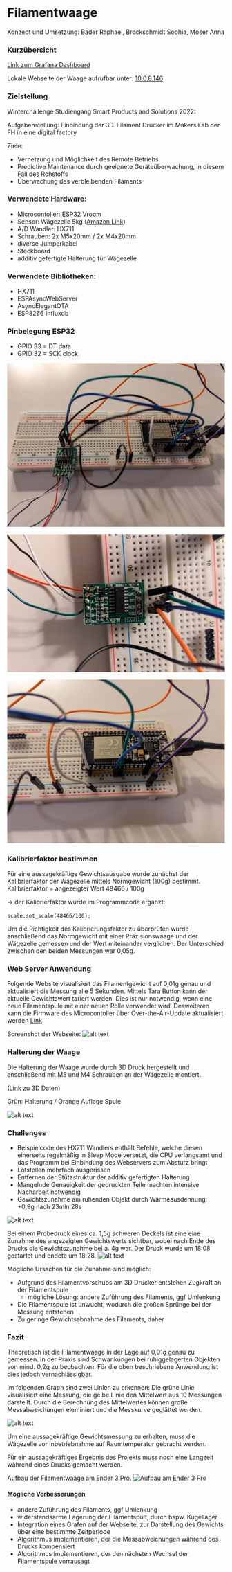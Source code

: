 # Filamentwaage

Konzept und Umsetzung: Bader Raphael, Brockschmidt Sophia, Moser Anna

### Kurzübersicht

[Link zum Grafana Dashboard](http://217.160.37.170:3000/d/aa0QPgJ4z/wagezelle-ender-3-pro?from=1676030184659&to=1676051784659&viewPanel=2&orgId=1&theme=dark)

Lokale Webseite der Waage aufrufbar unter: [10.0.8.146](10.0.8.146)

### Zielstellung

Winterchallenge Studiengang Smart Products and Solutions 2022:

Aufgabenstellung: Einbindung der 3D-Filament Drucker im Makers Lab der FH in eine digital factory

Ziele: 
- Vernetzung und Möglichkeit des Remote Betriebs
- Predictive Maintenance durch geeignete Geräteüberwachung, in diesem Fall des Rohstoffs
- Überwachung des verbleibenden Filaments

### Verwendete Hardware: 

- Microcontoller: ESP32 Vroom
- Sensor: Wägezelle 5kg ([Amazon Link](https://www.amazon.de/dp/B073GWX6J4?ref=ppx_yo2ov_dt_b_product_details&th=1))
- A/D Wandler: HX711
- Schrauben: 2x M5x20mm / 2x M4x20mm
- diverse Jumperkabel
- Steckboard
- additiv gefertigte Halterung für Wägezelle

### Verwendete Bibliotheken:
- HX711  
- ESPAsyncWebServer 
- AsyncElegantOTA
- ESP8266 Influxdb

### Pinbelegung ESP32

- GPIO 33 = DT data 
- GPIO 32 = SCK clock

![alt text](https://github.com/raphi2/Filamentwaage/blob/master/Fotos/Steckbrett_1.jpg?raw=true)

![alt text](https://github.com/raphi2/Filamentwaage/blob/master/Fotos/HX711.jpg?raw=true)

![alt text](https://github.com/raphi2/Filamentwaage/blob/master/Fotos/ESP32.jpg?raw=true)

### Kalibrierfaktor bestimmen
Für eine aussagekräftige Gewichtsausgabe wurde zunächst der Kalibrierfaktor der Wägezelle mittels Normgewicht (100g) bestimmt. 
Kalibrierfaktor = angezeigter Wert 48466 / 100g 

-> der Kalibrierfaktor wurde im Programmcode ergänzt:

```scale.set_scale(48466/100);```

Um die Richtigkeit des Kalibrierungsfaktor zu überprüfen wurde anschließend das Normgewicht mit einer Präzisionswaage und der Wägezelle gemessen und der Wert miteinander verglichen. Der Unterschied zwischen den beiden Messungen war 0,05g.

### Web Server Anwendung

Folgende Website visualisiert das Filamentgewicht auf 0,01g genau und aktualisiert die Messung alle 5 Sekunden. 
Mittels Tara Button kann der aktuelle Gewichtswert tariert werden. Dies ist nur notwendig, wenn eine neue Filamentspule mit einer neuen Rolle verwendet wird. 
Desweiteren kann die Firmware des Microcontoller über Over-the-Air-Update aktualisiert werden [Link](10.0.8.146/update)

Screenshot der Webseite:
![alt text](https://github.com/raphi2/Filamentwaage/blob/master/Fotos/Website.JPG?raw=true)

### Halterung der Waage

Die Halterung der Waage wurde durch 3D Druck hergestellt und anschließend mit M5 und M4 Schrauben an der Wägezelle montiert.

([Link zu 3D Daten](3D))

Grün: Halterung / Orange Auflage Spule

![alt text](https://github.com/raphi2/Filamentwaage/blob/master/Fotos/3D_Konzept.jpg?raw=true)

### Challenges

- Beispielcode des HX711 Wandlers enthält Befehle, welche diesen einerseits regelmäßig in Sleep Mode versetzt, die CPU verlangsamt und das Programm bei Einbindung des Webservers zum Absturz bringt
- Lötstellen mehrfach ausgerissen
- Entfernen der Stützstruktur der additiv gefertigten Halterung
- Mangelnde Genauigkeit der gedruckten Teile machten intensive Nacharbeit notwendig
- Gewichtszunahme am ruhenden Objekt durch Wärmeausdehnung: +0,9g nach 23min 28s

![alt text](https://github.com/raphi2/Filamentwaage/blob/master/Fotos/Gewichtszunahme_neu.JPG?raw=true)

Bei einem Probedruck eines ca. 1,5g schweren Deckels ist eine eine Zunahme des angezeigten Gewichtswerts sichtbar, wobei nach Ende des Drucks die Gewichtszunahme bei a. 4g war. Der Druck wurde um 18:08 gestartet und endete um 18:28.
![alt text](https://github.com/raphi2/Filamentwaage/blob/master/Fotos/Druckversuch.JPG?raw=true)

Mögliche Ursachen für die Zunahme sind möglich:
- Aufgrund des Filamentvorschubs am 3D Drucker entstehen Zugkraft an der Filamentspule 
  - mögliche Lösung: andere Zuführung des Filaments, ggf Umlenkung
- Die Filamentspule ist unwucht, wodurch die großen Sprünge bei der Messung entstehen
- Zu geringe Gewichtsabnahme des Filaments, daher 

### Fazit

Theoretisch ist die Filamentwaage in der Lage auf 0,01g genau zu gemessen. In der Praxis sind Schwankungen bei ruhiggelagerten Objekten von mind. 0,2g zu beobachten. Für die oben beschriebene Anwendung ist dies jedoch vernachlässigbar.

Im folgenden Graph sind zwei Linien zu erkennen: 
Die grüne Linie visualisiert eine Messung, die gelbe Linie den Mittelwert aus 10 Messungen darstellt. Durch die Berechnung des Mittelwertes können große Messabweichungen eleminiert und die Messkurve geglättet werden.

![alt text](https://github.com/raphi2/Filamentwaage/blob/master/Fotos/Mittelwert_neu.JPG?raw=true)

Um eine aussagekräftige Gewichtsmessung zu erhalten, muss die Wägezelle vor Inbetriebnahme auf Raumtemperatur gebracht werden. 

Für ein aussagekräftiges Ergebnis des Projekts muss noch eine Langzeit während eines Drucks gemacht werden.

Aufbau der Filamentwaage am Ender 3 Pro.
![Aufbau am Ender 3 Pro](https://github.com/raphi2/Filamentwaage/blob/master/Fotos/Foto_1.jpg?raw=true)

#### Mögliche Verbesserungen

- andere Zuführung des Filaments, ggf Umlenkung
- widerstandsarme Lagerung der Filamentspult, durch bspw. Kugellager
- Integration eines Grafen auf der Webseite, zur Darstellung des Gewichts über eine bestimmte Zeitperiode
- Algorithmus implementieren, der die Messabweichungen während des Drucks kompensiert
- Algorithmus implementieren, der den nächsten Wechsel der Filamentspule vorrausagt


